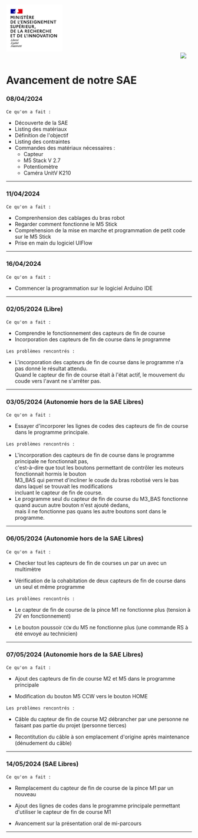 <img src="https://github.com/ErenS61/SAE4-BRAS-ROBOT-M5STACK/blob/main/Images/Logo_enseignement_sup.png" width="152">&nbsp;&nbsp;&nbsp;&nbsp;&nbsp;&nbsp;&nbsp;&nbsp;&nbsp;&nbsp;&nbsp;&nbsp;&nbsp;&nbsp;&nbsp;&nbsp;&nbsp;&nbsp;&nbsp;&nbsp;&nbsp;&nbsp;&nbsp;&nbsp;&nbsp;&nbsp;&nbsp;&nbsp;&nbsp;&nbsp;&nbsp;&nbsp;&nbsp;&nbsp;&nbsp;&nbsp;&nbsp;&nbsp;&nbsp;&nbsp;&nbsp;&nbsp;&nbsp;&nbsp;&nbsp;&nbsp;&nbsp;&nbsp;&nbsp;&nbsp;&nbsp;&nbsp;&nbsp;&nbsp;&nbsp;&nbsp;&nbsp;&nbsp;&nbsp;&nbsp;&nbsp;&nbsp;&nbsp;&nbsp;&nbsp;&nbsp;&nbsp;&nbsp;&nbsp;&nbsp;&nbsp;&nbsp;&nbsp;&nbsp;&nbsp;&nbsp;&nbsp;&nbsp;&nbsp;&nbsp;&nbsp;&nbsp;&nbsp;&nbsp;&nbsp;&nbsp;&nbsp;&nbsp;&nbsp;&nbsp;&nbsp;&nbsp;&nbsp;&nbsp;&nbsp;&nbsp;&nbsp;&nbsp;&nbsp;&nbsp;&nbsp;&nbsp;&nbsp;&nbsp;&nbsp;&nbsp;&nbsp;&nbsp;&nbsp;&nbsp;&nbsp;&nbsp;&nbsp;&nbsp;&nbsp;&nbsp;&nbsp;&nbsp;&nbsp;&nbsp;<img src="https://github.com/ErenS61/SAE4-BRAS-ROBOT-M5STACK/blob/main/Images/Logo_Universit%C3%A9_de_Haute-Alsace_-_UHA.png" width="330">

# Avancement de notre SAE

### 08/04/2024

`Ce qu'on a fait :`

- Découverte de la SAE
- Listing des matériaux
- Définition de l'objectif
- Listing des contraintes
- Commandes des matériaux nécessaires :
  - Capteur
  - M5 Stack V 2.7
  - Potentiomètre
  - Caméra UnitV K210

***

### 11/04/2024

`Ce qu'on a fait :`

- Comprenhension des cablages du bras robot
- Regarder comment fonctionne le M5 Stick
- Comprehension de la mise en marche et programmation de petit code sur le M5 Stick
- Prise en main du logiciel UIFlow

***

### 16/04/2024

`Ce qu'on a fait :`

- Commencer la programmation sur le logiciel Arduino IDE

***

### 02/05/2024 (Libre)

`Ce qu'on a fait :`

- Comprendre le fonctionnement des capteurs de fin de course
- Incorporation des capteurs de fin de course dans le programme

`Les problèmes rencontrés :`

- L'incorporation des capteurs de fin de course dans le programme n'a pas donné le résultat attendu. <br>Quand le capteur de fin de course était à l'état actif, le mouvement du coude vers l'avant ne s'arrêter pas.

***

### 03/05/2024 (Autonomie hors de la SAE Libres)

`Ce qu'on a fait :`

- Essayer d'incorporer les lignes de codes des capteurs de fin de course dans le programme principale.

`Les problèmes rencontrés :`

- L'incorporation des capteurs de fin de course dans le programme principale ne fonctionnait pas, <br>
  c'est-à-dire que tout les boutons permettant de contrôler les moteurs fonctionnait hormis le bouton <br>
  M3_BAS qui permet d'incliner le coude du bras robotisé vers le bas dans laquel se trouvait les modifications <br>
  incluant le capteur de fin de course.
- Le programme seul du capteur de fin de course du M3_BAS fonctionne quand aucun autre bouton n'est ajouté dedans, <br>
  mais il ne fonctionne pas quans les autre boutons sont dans le programme.

***

### 06/05/2024 (Autonomie hors de la SAE Libres)

`Ce qu'on a fait :`

- Checker tout les capteurs de fin de courses un par un avec un multimètre

- Vérification de la cohabitation de deux capteurs de fin de course dans un seul et même programme

`Les problèmes rencontrés :`

- Le capteur de fin de course de la pince M1 ne fonctionne plus (tension à 2V en fonctionnement)

- Le bouton poussoir `CCW` du M5 ne fonctionne plus (une commande RS à été envoyé au technicien)

***

### 07/05/2024 (Autonomie hors de la SAE Libres)

`Ce qu'on a fait :`

- Ajout des capteurs de fin de course M2 et M5 dans le programme principale

- Modification du bouton M5 CCW vers le bouton HOME

`Les problèmes rencontrés :`

- Câble du capteur de fin de course M2 débrancher par une personne ne faisant pas partie du projet (personne tierces)

- Recontitution du câble à son emplacement d'origine après maintenance (dénudement du câble)

***

### 14/05/2024 (SAE Libres)

`Ce qu'on a fait :`

- Remplacement du capteur de fin de course de la pince M1 par un nouveau

- Ajout des lignes de codes dans le programme principale permettant d'utiliser le capteur de fin de course M1

- Avancement sur la présentation oral de mi-parcours

***
